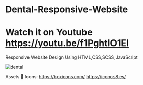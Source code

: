 # Dental-Responsive-Website
# Watch it on Youtube https://youtu.be/f1PghtlO1EI


Responsive Website Design Using HTML,CSS,SCSS,JavaScript

![dental](https://user-images.githubusercontent.com/73414406/154174602-de557c3d-9ce1-46ee-88b1-689e92243fe7.png)

Assets 📁
Icons: https://boxicons.com/
https://iconos8.es/
